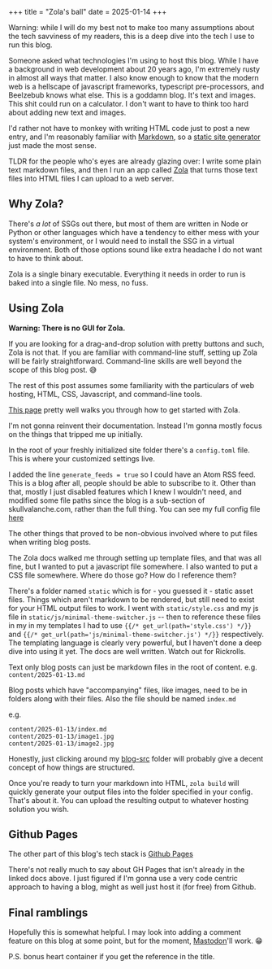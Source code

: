 +++
title = "Zola's ball"
date = 2025-01-14
+++

Warning: while I will do my best not to make too many assumptions about the tech savviness of my readers, this is a deep dive into the tech I use to run this blog.

Someone asked what technologies I'm using to host this blog. While I have a background in web development about 20 years ago, I'm extremely rusty in almost all ways that matter. I also know enough to know that the modern web is a hellscape of javascript frameworks, typescript pre-processors, and Beelzebub knows what else. This is a goddamn blog. It's text and images. This shit could run on a calculator. I don't want to have to think too hard about adding new text and images.

I'd rather not have to monkey with writing HTML code just to post a new entry, and I'm reasonably familiar with [Markdown](https://www.markdownguide.org/), so a [static site generator](https://en.wikipedia.org/wiki/Static_site_generator) just made the most sense.

TLDR for the people who's eyes are already glazing over: I write some plain text markdown files, and then I run an app called [Zola](https://getzola.org) that turns those text files into HTML files I can upload to a web server.

## Why Zola?

There's _a lot_ of SSGs out there, but most of them are written in Node or Python or other languages which have a tendency to either mess with your system's environment, or I would need to install the SSG in a virtual environment. Both of those options sound like extra headache I do not want to have to think about.

Zola is a single binary executable. Everything it needs in order to run is baked into a single file. No mess, no fuss.

## Using Zola

**Warning: There is no GUI for Zola.** 

If you are looking for a drag-and-drop solution with pretty buttons and such, Zola is not that. If you are familiar with command-line stuff, setting up Zola will be fairly straightforward. Command-line skills are well beyond the scope of this blog post. 😅 

The rest of this post assumes some familiarity with the particulars of web hosting, HTML, CSS, Javascript, and command-line tools.

[This page](https://www.getzola.org/documentation/getting-started/overview/#first-steps-with-zola) pretty well walks you through how to get started with Zola.

I'm not gonna reinvent their documentation. Instead I'm gonna mostly focus on the things that tripped me up initially.

In the root of your freshly initialized site folder there's a `config.toml` file. This is where your customized settings live.

I added the line `generate_feeds = true` so I could have an Atom RSS feed. This is a blog after all, people should be able to subscribe to it. Other than that, mostly I just disabled features which I knew I wouldn't need, and modified some file paths since the blog is a sub-section of skullvalanche.com, rather than the full thing. You can see my full config file [here](https://github.com/skullvalanche/skullvalanche.github.io/blob/main/blog-src/config.toml)

The other things that proved to be non-obvious involved where to put files when writing blog posts.

The Zola docs walked me through setting up template files, and that was all fine, but I wanted to put a javascript file somewhere. I also wanted to put a CSS file somewhere. Where do those go? How do I reference them?

There's a folder named `static` which is for - you guessed it - static asset files. Things which aren't markdown to be rendered, but still need to exist for your HTML output files to work. I went with `static/style.css` and my js file in `static/js/minimal-theme-switcher.js` -- then to reference these files in my in my templates I had to use `{{/* get_url(path='style.css') */}}` and `{{/* get_url(path='js/minimal-theme-switcher.js') */}}` respectively. The templating language is clearly very powerful, but I haven't done a deep dive into using it yet. The docs are well written. Watch out for Rickrolls.

Text only blog posts can just be markdown files in the root of content. e.g. `content/2025-01-13.md`

Blog posts which have "accompanying" files, like images, need to be in folders along with their files. Also the file should be named `index.md`

e.g. 
```
content/2025-01-13/index.md
content/2025-01-13/image1.jpg
content/2025-01-13/image2.jpg
```

Honestly, just clicking around my [blog-src](https://github.com/skullvalanche/skullvalanche.github.io/tree/main/blog-src) folder will probably give a decent concept of how things are structured.

Once you're ready to turn your markdown into HTML, `zola build` will quickly generate your output files into the folder specified in your config. That's about it. You can upload the resulting output to whatever hosting solution you wish.

## Github Pages

The other part of this blog's tech stack is [Github Pages](https://pages.github.com)

There's not really much to say about GH Pages that isn't already in the linked docs above. I just figured if I'm gonna use a very code centric approach to having a blog, might as well just host it (for free) from Github.

## Final ramblings

Hopefully this is somewhat helpful. I may look into adding a comment feature on this blog at some point, but for the moment, [Mastodon](https://gladtech.social/@skullvalanche)'ll work. 😁

P.S. bonus heart container if you get the reference in the title.
